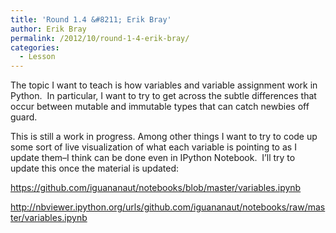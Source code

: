 ```yaml
---
title: 'Round 1.4 &#8211; Erik Bray'
author: Erik Bray
permalink: /2012/10/round-1-4-erik-bray/
categories:
  - Lesson
---
```

The topic I want to teach is how variables and variable assignment work in Python.  In particular, I want to try to get across the subtle differences that occur between mutable and immutable types that can catch newbies off guard.

This is still a work in progress. Among other things I want to try to code up some sort of live visualization of what each variable is pointing to as I update them&#8211;I think can be done even in IPython Notebook.  I&#8217;ll try to update this once the material is updated:

<https://github.com/iguananaut/notebooks/blob/master/variables.ipynb>

<http://nbviewer.ipython.org/urls/github.com/iguananaut/notebooks/raw/master/variables.ipynb>
